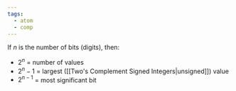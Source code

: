```yaml
---
tags:
  - atom
  - comp
---
```

If $n$ is the number of bits (digits), then:
- $2^n$ = number of values
- $2^n-1$ = largest ([[Two's Complement Signed Integers|unsigned]]) value
- $2^{n-1}$ = most significant bit